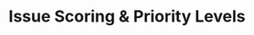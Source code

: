 ---
layout: default
title: Issue Scoring & Priority Levels
nav_order: 6
description: "Issue Scoring & Priority Levels"
---